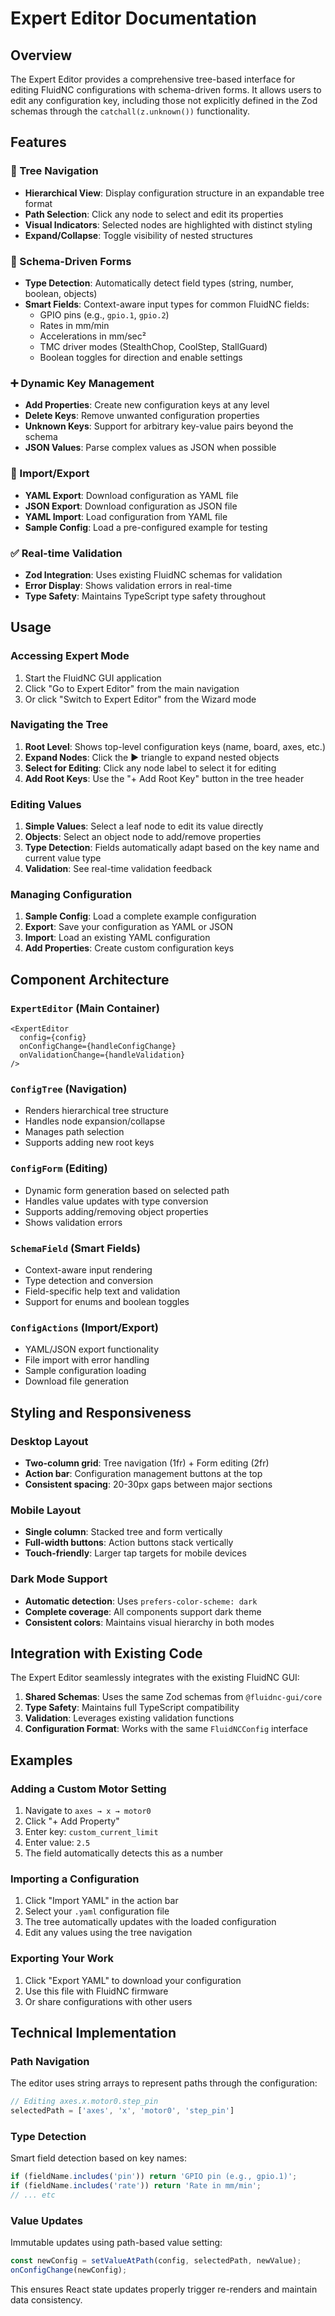 # Expert Editor Documentation

## Overview

The Expert Editor provides a comprehensive tree-based interface for editing FluidNC configurations with schema-driven forms. It allows users to edit any configuration key, including those not explicitly defined in the Zod schemas through the `catchall(z.unknown())` functionality.

## Features

### 🌳 Tree Navigation
- **Hierarchical View**: Display configuration structure in an expandable tree format
- **Path Selection**: Click any node to select and edit its properties
- **Visual Indicators**: Selected nodes are highlighted with distinct styling
- **Expand/Collapse**: Toggle visibility of nested structures

### 📝 Schema-Driven Forms
- **Type Detection**: Automatically detect field types (string, number, boolean, objects)
- **Smart Fields**: Context-aware input types for common FluidNC fields:
  - GPIO pins (e.g., `gpio.1`, `gpio.2`)
  - Rates in mm/min
  - Accelerations in mm/sec²
  - TMC driver modes (StealthChop, CoolStep, StallGuard)
  - Boolean toggles for direction and enable settings

### ➕ Dynamic Key Management
- **Add Properties**: Create new configuration keys at any level
- **Delete Keys**: Remove unwanted configuration properties
- **Unknown Keys**: Support for arbitrary key-value pairs beyond the schema
- **JSON Values**: Parse complex values as JSON when possible

### 🔄 Import/Export
- **YAML Export**: Download configuration as YAML file
- **JSON Export**: Download configuration as JSON file
- **YAML Import**: Load configuration from YAML file
- **Sample Config**: Load a pre-configured example for testing

### ✅ Real-time Validation
- **Zod Integration**: Uses existing FluidNC schemas for validation
- **Error Display**: Shows validation errors in real-time
- **Type Safety**: Maintains TypeScript type safety throughout

## Usage

### Accessing Expert Mode
1. Start the FluidNC GUI application
2. Click "Go to Expert Editor" from the main navigation
3. Or click "Switch to Expert Editor" from the Wizard mode

### Navigating the Tree
1. **Root Level**: Shows top-level configuration keys (name, board, axes, etc.)
2. **Expand Nodes**: Click the ▶ triangle to expand nested objects
3. **Select for Editing**: Click any node label to select it for editing
4. **Add Root Keys**: Use the "+ Add Root Key" button in the tree header

### Editing Values
1. **Simple Values**: Select a leaf node to edit its value directly
2. **Objects**: Select an object node to add/remove properties
3. **Type Detection**: Fields automatically adapt based on the key name and current value type
4. **Validation**: See real-time validation feedback

### Managing Configuration
1. **Sample Config**: Load a complete example configuration
2. **Export**: Save your configuration as YAML or JSON
3. **Import**: Load an existing YAML configuration
4. **Add Properties**: Create custom configuration keys

## Component Architecture

### `ExpertEditor` (Main Container)
```tsx
<ExpertEditor 
  config={config}
  onConfigChange={handleConfigChange}
  onValidationChange={handleValidation}
/>
```

### `ConfigTree` (Navigation)
- Renders hierarchical tree structure
- Handles node expansion/collapse
- Manages path selection
- Supports adding new root keys

### `ConfigForm` (Editing)
- Dynamic form generation based on selected path
- Handles value updates with type conversion
- Supports adding/removing object properties
- Shows validation errors

### `SchemaField` (Smart Fields)
- Context-aware input rendering
- Type detection and conversion
- Field-specific help text and validation
- Support for enums and boolean toggles

### `ConfigActions` (Import/Export)
- YAML/JSON export functionality
- File import with error handling
- Sample configuration loading
- Download file generation

## Styling and Responsiveness

### Desktop Layout
- **Two-column grid**: Tree navigation (1fr) + Form editing (2fr)
- **Action bar**: Configuration management buttons at the top
- **Consistent spacing**: 20-30px gaps between major sections

### Mobile Layout
- **Single column**: Stacked tree and form vertically
- **Full-width buttons**: Action buttons stack vertically
- **Touch-friendly**: Larger tap targets for mobile devices

### Dark Mode Support
- **Automatic detection**: Uses `prefers-color-scheme: dark`
- **Complete coverage**: All components support dark theme
- **Consistent colors**: Maintains visual hierarchy in both modes

## Integration with Existing Code

The Expert Editor seamlessly integrates with the existing FluidNC GUI:

1. **Shared Schemas**: Uses the same Zod schemas from `@fluidnc-gui/core`
2. **Type Safety**: Maintains full TypeScript compatibility
3. **Validation**: Leverages existing validation functions
4. **Configuration Format**: Works with the same `FluidNCConfig` interface

## Examples

### Adding a Custom Motor Setting
1. Navigate to `axes → x → motor0`
2. Click "+ Add Property"
3. Enter key: `custom_current_limit`
4. Enter value: `2.5`
5. The field automatically detects this as a number

### Importing a Configuration
1. Click "Import YAML" in the action bar
2. Select your `.yaml` configuration file
3. The tree automatically updates with the loaded configuration
4. Edit any values using the tree navigation

### Exporting Your Work
1. Click "Export YAML" to download your configuration
2. Use this file with FluidNC firmware
3. Or share configurations with other users

## Technical Implementation

### Path Navigation
The editor uses string arrays to represent paths through the configuration:
```typescript
// Editing axes.x.motor0.step_pin
selectedPath = ['axes', 'x', 'motor0', 'step_pin']
```

### Type Detection
Smart field detection based on key names:
```typescript
if (fieldName.includes('pin')) return 'GPIO pin (e.g., gpio.1)';
if (fieldName.includes('rate')) return 'Rate in mm/min';
// ... etc
```

### Value Updates
Immutable updates using path-based value setting:
```typescript
const newConfig = setValueAtPath(config, selectedPath, newValue);
onConfigChange(newConfig);
```

This ensures React state updates properly trigger re-renders and maintain data consistency.